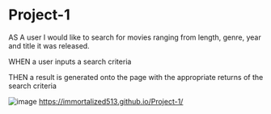 # Project-1
AS A user I would like to search for movies ranging from length, genre, year and title it was released.

WHEN a user inputs a search criteria

THEN a result is generated onto the page with the appropriate returns of the search criteria

![image](https://user-images.githubusercontent.com/85320200/133329132-2ca7d3c3-9581-4dbb-84ab-39089f36f39f.png)
https://immortalized513.github.io/Project-1/
